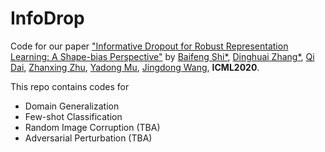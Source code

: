 # InfoDrop
Code for our paper ["Informative Dropout for Robust Representation Learning: A Shape-bias Perspective"](https://arxiv.org/abs/2008.04254) by [Baifeng Shi*](https://bfshi.github.io), [Dinghuai Zhang*](https://zdhnarsil.github.io/), [Qi Dai](https://scholar.google.com/citations?hl=en&user=NSJY12IAAAAJ), [Zhanxing Zhu](https://sites.google.com/view/zhanxingzhu/), [Yadong Mu](http://www.muyadong.com/index.html),
[Jingdong Wang](https://jingdongwang2017.github.io/), **ICML2020**.

This repo contains codes for 
+ Domain Generalization
+ Few-shot Classification
+ Random Image Corruption (TBA)
+ Adversarial Perturbation (TBA)
